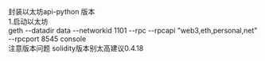 封装以太坊api-python 版本  
1.启动以太坊  
geth --datadir data --networkid 1101 --rpc --rpcapi "web3,eth,personal,net"  --rpcport 8545 console  
注意版本问题
solidity版本别太高建议0.4.18

